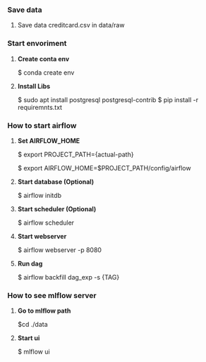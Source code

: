 ### Save data
1. Save data creditcard.csv in data/raw 

### Start envoriment
1. **Create conta env**

   $ conda create env   

2. **Install Libs**
    
   $ sudo apt install postgresql postgresql-contrib
   $ pip install -r requiremnts.txt


### How to start airflow
1. **Set AIRFLOW_HOME**

   $ export PROJECT_PATH={actual-path}

   $ export AIRFLOW_HOME=$PROJECT_PATH/config/airflow


3. **Start database (Optional)**

    $ airflow initdb 


3. **Start scheduler (Optional)**

    $ airflow scheduler


4. **Start webserver**

    $ airflow webserver -p 8080


5. **Run dag**

   $  airflow backfill dag_exp -s {TAG}

### How to see mlflow server
1. **Go to mlflow path**

   $cd ./data

2. **Start ui**

   $ mlflow ui

